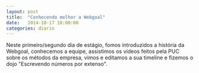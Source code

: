 ```yaml
---
layout: post
title:  "Conhecendo melhor a Webgoal"
date:   2014-10-17 18:00:00
categories: diario
---
```

Neste primeiro/segundo dia de estágio, fomos introduzidos a história da Webgoal, conhecemos a equipe, assistimos os vídeos feitos pela PUC sobre os métodos da empresa, vimos e editamos a sua timeline e fizemos o dojo "Escrevendo números por extenso".   